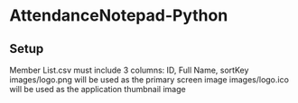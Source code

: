 # AttendanceNotepad-Python

## Setup
Member List.csv must include 3 columns: ID, Full Name, sortKey
images/logo.png will be used as the primary screen image
images/logo.ico will be used as the application thumbnail image
